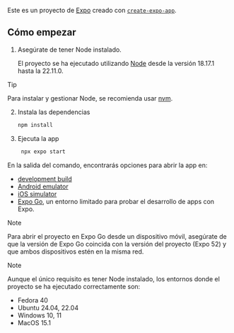 Este es un proyecto de [Expo](https://expo.dev) creado con [`create-expo-app`](https://www.npmjs.com/package/create-expo-app).

## Cómo empezar

1. Asegúrate de tener Node instalado.

    El proyecto se ha ejecutado utilizando [Node](https://nodejs.org/en) desde la versión 18.17.1 hasta la 22.11.0.

> [!TIP]
Para instalar y gestionar Node, se recomienda usar [nvm](https://github.com/nvm-sh/nvm).

2. Instala las dependencias

   ```bash
   npm install
   ```

3. Ejecuta la app

   ```bash
    npx expo start
   ```

En la salida del comando, encontrarás opciones para abrir la app en:

- [development build](https://docs.expo.dev/develop/development-builds/introduction/)
- [Android emulator](https://docs.expo.dev/workflow/android-studio-emulator/)
- [iOS simulator](https://docs.expo.dev/workflow/ios-simulator/)
- [Expo Go](https://expo.dev/go), un entorno limitado para probar el desarrollo de apps con Expo.

>[!NOTE]
Para abrir el proyecto en Expo Go desde un dispositivo móvil, asegúrate de que la versión de Expo Go coincida con la versión del proyecto (Expo 52) y que ambos dispositivos estén en la misma red.

>[!NOTE]
>Aunque el único requisito es tener Node instalado, los entornos donde el proyecto se ha ejecutado correctamente son:
>- Fedora 40
>- Ubuntu 24.04, 22.04
>- Windows 10, 11
>- MacOS 15.1

